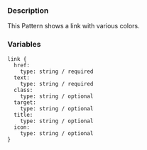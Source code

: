 ### Description
This Pattern shows a link with various colors.

### Variables
~~~
link {
  href:
    type: string / required
  text:
    type: string / required
  class:
    type: string / optional
  target:
    type: string / optional
  title:
    type: string / optional
  icon:
    type: string / optional
}
~~~
